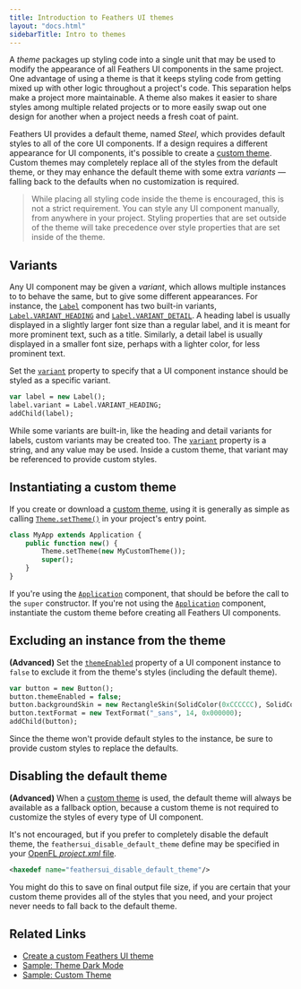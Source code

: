 ```yaml
---
title: Introduction to Feathers UI themes
layout: "docs.html"
sidebarTitle: Intro to themes
---
```


A _theme_ packages up styling code into a single unit that may be used to modify the appearance of all Feathers UI components in the same project. One advantage of using a theme is that it keeps styling code from getting mixed up with other logic throughout a project's code. This separation helps make a project more maintainable. A theme also makes it easier to share styles among multiple related projects or to more easily swap out one design for another when a project needs a fresh coat of paint.

Feathers UI provides a default theme, named _Steel_, which provides default styles to all of the core UI components. If a design requires a different appearance for UI components, it's possible to create a [custom theme](./custom-themes.md). Custom themes may completely replace all of the styles from the default theme, or they may enhance the default theme with some extra _variants_ — falling back to the defaults when no customization is required.

> While placing all styling code inside the theme is encouraged, this is not a strict requirement. You can style any UI component manually, from anywhere in your project. Styling properties that are set outside of the theme will take precedence over style properties that are set inside of the theme.

## Variants

Any UI component may be given a _variant_, which allows multiple instances to to behave the same, but to give some different appearances. For instance, the [`Label`](./label.md) component has two built-in variants, [`Label.VARIANT_HEADING`](https://api.feathersui.com/current/feathers/controls/Label.html#VARIANT_HEADING) and [`Label.VARIANT_DETAIL`](https://api.feathersui.com/current/feathers/controls/Label.html#VARIANT_DETAIL). A heading label is usually displayed in a slightly larger font size than a regular label, and it is meant for more prominent text, such as a title. Similarly, a detail label is usually displayed in a smaller font size, perhaps with a lighter color, for less prominent text.

Set the [`variant`](https://api.feathersui.com/current/feathers/style/IVariantStyleObject.html#variant) property to specify that a UI component instance should be styled as a specific variant.

```haxe
var label = new Label();
label.variant = Label.VARIANT_HEADING;
addChild(label);
```

While some variants are built-in, like the heading and detail variants for labels, custom variants may be created too. The [`variant`](https://api.feathersui.com/current/feathers/style/IVariantStyleObject.html#variant) property is a string, and any value may be used. Inside a custom theme, that variant may be referenced to provide custom styles.

## Instantiating a custom theme

If you create or download a [custom theme](./custom-themes.md), using it is generally as simple as calling [`Theme.setTheme()`](https://api.feathersui.com/current/feathers/style/Theme.html#setTheme) in your project's entry point.

```haxe
class MyApp extends Application {
    public function new() {
        Theme.setTheme(new MyCustomTheme());
        super();
    }
}
```

If you're using the [`Application`](./application.md) component, that should be before the call to the `super` constructor. If you're not using the [`Application`](./application.md) component, instantiate the custom theme before creating all Feathers UI components.

## Excluding an instance from the theme

**(Advanced)** Set the [`themeEnabled`](https://api.feathersui.com/current/feathers/style/IStyleObject.html#themeEnabled) property of a UI component instance to `false` to exclude it from the theme's styles (including the default theme).

```haxe
var button = new Button();
button.themeEnabled = false;
button.backgroundSkin = new RectangleSkin(SolidColor(0xCCCCCC), SolidColor(1.0, 0x000000));
button.textFormat = new TextFormat("_sans", 14, 0x000000);
addChild(button);
```

Since the theme won't provide default styles to the instance, be sure to provide custom styles to replace the defaults.

## Disabling the default theme

**(Advanced)** When a [custom theme](./custom-themes.md) is used, the default theme will always be available as a fallback option, because a custom theme is not required to customize the styles of every type of UI component.

It's not encouraged, but if you prefer to completely disable the default theme, the `feathersui_disable_default_theme` define may be specified in your [OpenFL _project.xml_ file](https://lime.openfl.org/docs/project-files/xml-format/).

```xml
<haxedef name="feathersui_disable_default_theme"/>
```

You might do this to save on final output file size, if you are certain that your custom theme provides all of the styles that you need, and your project never needs to fall back to the default theme.

## Related Links

- [Create a custom Feathers UI theme](./custom-themes.md)
- [Sample: Theme Dark Mode](https://github.com/feathersui/feathersui-openfl/tree/v1.3.0/samples/dark-mode/)
- [Sample: Custom Theme](https://github.com/feathersui/feathersui-openfl/tree/v1.3.0/samples/custom-theme/)
